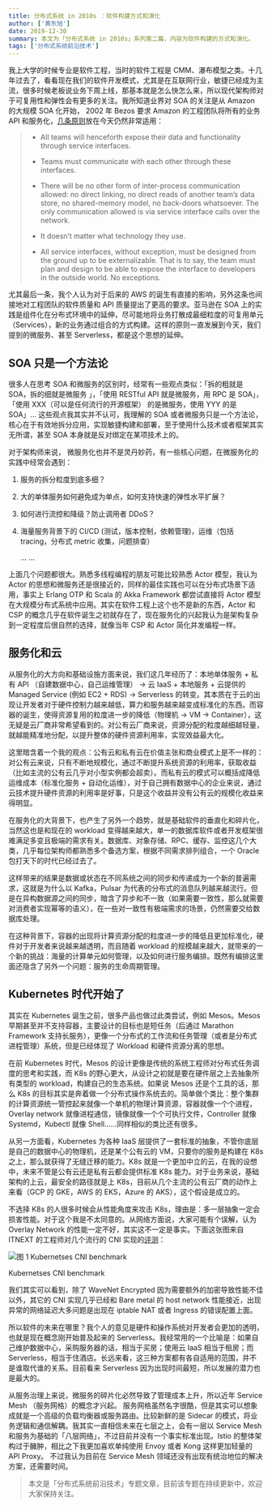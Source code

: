 ```yaml
---
title: 分布式系统 in 2010s ：软件构建方式和演化
author: ['黄东旭']
date: 2019-12-30
summary: 本文为「分布式系统 in 2010s」系列第二篇，内容为软件构建的方式和演化。
tags: ['分布式系统前沿技术']
---
```


我上大学的时候专业是软件工程，当时的软件工程是 CMM、瀑布模型之类。十几年过去了，看看现在我们的软件开发模式，尤其是在互联网行业，敏捷已经成为主流，很多时候老板说业务下周上线，那基本就是怎么快怎么来，所以现代架构师对于可复用性和弹性会有更多的关注。我所知道业界对 SOA 的关注是从 Amazon 的大规模 SOA 化开始， 2002 年 Bezos 要求 Amazon 的工程团队将所有的业务 API 和服务化，[几条原则](https://www.cio.com/article/3218667/have-you-had-your-bezos-moment-what-you-can-learn-from-amazon.html)放在今天仍然非常适用：

>- All teams will henceforth expose their data and functionality through service interfaces.
>
>- Teams must communicate with each other through these interfaces.
>
>- There will be no other form of inter-process communication allowed: no direct linking, no direct reads of another team’s data store, no shared-memory model, no back-doors whatsoever. The only communication allowed is via service interface calls over the network.
>
>- It doesn’t matter what technology they use.
>
>- All service interfaces, without exception, must be designed from the ground up to be externalizable. That is to say, the team must plan and design to be able to expose the interface to developers in the outside world. No exceptions.

尤其最后一条，我个人认为对于后来的 AWS 的诞生有直接的影响，另外这条也间接地对工程团队的软件质量和 API 质量提出了更高的要求。亚马逊在 SOA 上的实践是组件化在分布式环境中的延伸，尽可能地将业务打散成最细粒度的可复用单元（Services），新的业务通过组合的方式构建。这样的原则一直发展到今天，我们提到的微服务、甚至 Serverless，都是这个思想的延伸。

## SOA 只是一个方法论

很多人在思考 SOA 和微服务的区别时，经常有一些观点类似：「拆的粗就是 SOA，拆的细就是微服务 」，「使用 RESTful API 就是微服务，用 RPC 是 SOA」，「使用 XXX（可以是任何流行的开源框架） 的是微服务，使用 YYY 的是 SOA」... 这些观点我其实并不认可，我理解的 SOA 或者微服务只是一个方法论，核心在于有效地拆分应用，实现敏捷构建和部署，至于使用什么技术或者框架其实无所谓，甚至 SOA 本身就是反对绑定在某项技术上的。

对于架构师来说， 微服务化也并不是灵丹妙药，有一些核心问题，在微服务化的实践中经常会遇到：

1. 服务的拆分粒度到底多细？

2. 大的单体服务如何避免成为单点，如何支持快速的弹性水平扩展？

3. 如何进行流控和降级？防止调用者 DDoS？

4. 海量服务背景下的 CI/CD (测试，版本控制，依赖管理)，运维（包括 tracing，分布式 metric 收集，问题排查）

    … … 
    
上面几个问题都很大。熟悉多线程编程的朋友可能比较熟悉 Actor 模型，我认为 Actor 的思想和微服务还是很接近的，同样的最佳实践也可以在分布式场景下适用，事实上 Erlang OTP 和 Scala 的 Akka Framework 都尝试直接将 Actor 模型在大规模分布式系统中应用。其实在软件工程上这个也不是新的东西，Actor 和 CSP 的概念几乎在软件诞生之初就存在了，现在服务化的兴起我认为是架构复杂到一定程度后很自然的选择，就像当年 CSP 和 Actor 简化并发编程一样。

## 服务化和云

从服务化的大方向和基础设施方面来说，我们这几年经历了：本地单体服务 + 私有 API （自建数据中心，自己运维管理） -> 云 IaaS + 本地服务 + 云提供的 Managed Service (例如 EC2 + RDS)  ->  Serverless 的转变。其本质在于云的出现让开发者对于硬件控制力越来越低，算力和服务越来越变成标准化的东西。而容器的诞生，使得资源复用的粒度进一步的降低（物理机 -> VM -> Container），这无疑是云厂商非常希望看到的。对公有云厂商来说，资源分配的粒度越细越轻量，就越能精准地分配，以提升整体的硬件资源利用率，实现效益最大化。

这里暗含着一个我的观点：公有云和私有云在价值主张和商业模式上是不一样的：对公有云来说，只有不断地规模化，通过不断提升系统资源的利用率，获取收益（比如主流的公有云几乎对小型实例都会超卖）。而私有云的模式可以概括成降低运维成本（标准化服务 + 自动化运维），对于自己拥有数据中心的企业来说，通过云技术提升硬件资源的利用率是好事，只是这个收益并没有公有云的规模化收益来得明显。

在服务化的大背景下，也产生了另外一个趋势，就是基础软件的垂直化和碎片化，当然这也是和现在的 workload 变得越来越大，单一的数据库软件或者开发框架很难满足多变且极端的需求有关。数据库、对象存储、RPC、缓存、监控这几个大类，几乎每位架构师都熟悉多个备选方案，根据不同需求排列组合，一个 Oracle 包打天下的时代已经过去了。

这样带来的结果是数据或状态在不同系统之间的同步和传递成为一个新的普遍需求，这就是为什么以 Kafka，Pulsar 为代表的分布式的消息队列越来越流行。但是在异构数据源之间的同步，暗含了异步和不一致（如果需要一致性，那么就需要对消费者实现幂等的语义），在一些对一致性有极端需求的场景，仍然需要交给数据库处理。 

在这种背景下，容器的出现将计算资源分配的粒度进一步的降低且更加标准化，硬件对于开发者来说越来越透明，而且随着 workload 的规模越来越大，就带来的一个新的挑战：海量的计算单元如何管理，以及如何进行服务编排。既然有编排这里面还隐含了另外一个问题：服务的生命周期管理。

## Kubernetes 时代开始了

其实在 Kubernetes 诞生之前，很多产品也做过此类尝试，例如 Mesos。Mesos 早期甚至并不支持容器，主要设计的目标也是短任务（后通过 Marathon Framework 支持长服务），更像一个分布式的工作流和任务管理（或者是分布式进程管理）系统，但是已经体现了 Workload 和硬件资源分离的思想。

在前 Kubernetes 时代，Mesos 的设计更像是传统的系统工程师对分布式任务调度的思考和实践，而 K8s 的野心更大，从设计之初就是要在硬件层之上去抽象所有类型的 workload，构建自己的生态系统。如果说 Mesos 还是个工具的话，那么 K8s 的目标其实是奔着做一个分布式操作系统去的。简单做个类比：整个集群的计算资源统一管控起来就像一个单机的物理计算资源，容器就像一个个进程，Overlay network 就像进程通信，镜像就像一个个可执行文件，Controller 就像 Systemd，Kubectl 就像 Shell……同样相似的类比还有很多。

从另一方面看，Kubernetes 为各种 IaaS 层提供了一套标准的抽象，不管你底层是自己的数据中心的物理机，还是某个公有云的 VM，只要你的服务是构建在 K8s 之上，那么就获得了无缝迁移的能力。K8s 就是一个更加中立的云，在我的设想中，未来不管是公有云还是私有云都会提供标准 K8s 能力。对于业务来说，基础架构的上云，最安全的路径就是上 K8s，目前从几个主流的公有云厂商的动作上来看（GCP 的 GKE，AWS 的 EKS，Azure 的 AKS），这个假设是成立的。

不选择 K8s 的人很多时候会从性能角度来攻击 K8s，理由是：多一层抽象一定会损害性能。对于这个我是不太同意的。从网络方面说，大家可能有个误解，认为 Overlay Network 的性能一定不好，其实这不一定是事实。下面这张图来自 ITNEXT 的工程师对几个流行的 CNI 实现的[评测](https://itnext.io/benchmark-results-of-kubernetes-network-plugins-cni-over-10gbit-s-network-36475925a560)： 

![图 1 Kubernetses CNI benchmark](media/distributed-system-in-2010s-2/1.png)

<div class="caption-center"> Kubernetses CNI benchmark</div>

我们其实可以看到，除了 WaveNet Encrypted 因为需要额外的加密导致性能不佳以外，其它的 CNI 实现几乎已经和 Bare metal 的 host network 性能接近，出现异常的网络延迟大多问题是出现在 iptable NAT 或者 Ingress 的错误配置上面。 

所以软件的未来在哪里？我个人的意见是硬件和操作系统对开发者会更加的透明，也就是现在概念刚开始普及起来的 Serverless。我经常用的一个比喻是：如果自己维护数据中心，采购服务器的话，相当于买房；使用云 IaaS 相当于租房；而 Serverless，相当于住酒店。长远来看，这三种方案都有各自适用的范围，并不是谁取代谁的关系。目前看来 Serverless 因为出现时间最短，所以发展的潜力也是最大的。

从服务治理上来说，微服务的碎片化必然导致了管理成本上升，所以近年 Service Mesh （服务网格）的概念才兴起。 服务网格虽然名字很酷，但是其实可以想象成就是一个高级的负载均衡器或服务路由。比较新鲜的是 Sidecar 的模式，将业务逻辑和通信解耦。我其实一直相信未来在七层之上，会有一层以 Service Mesh 和服务为基础的「八层网络」，不过目前并没有一个事实标准出现。Istio 的整体架构过于臃肿，相比之下我更加喜欢单纯使用 Envoy 或者 Kong 这样更加轻量的 API Proxy。 不过我认为目前在 Service Mesh 领域还没有出现有统治地位的解决方案，还需要时间。

>本文是「分布式系统前沿技术」专题文章，目前该专题在持续更新中，欢迎大家保持关注。

